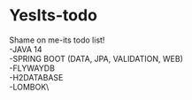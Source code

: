 # YesIts-todo
Shame on me-its todo list!\
-JAVA 14\
-SPRING BOOT (DATA, JPA, VALIDATION, WEB)\
-FLYWAYDB\
-H2DATABASE\
-LOMBOK\
